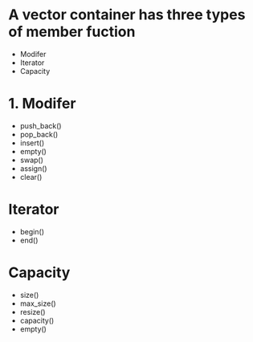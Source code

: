 # A vector container has three types of member fuction
- Modifer
- Iterator
- Capacity


# 1. Modifer
- push_back()
- pop_back()
- insert()
- empty()
- swap()
- assign()
- clear()

# Iterator
- begin()
- end()

# Capacity
- size()
- max_size()
- resize()
- capacity()
- empty()
